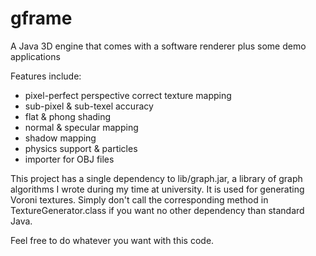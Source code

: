 # gframe
A Java 3D engine that comes with a software renderer plus some demo applications

Features include:
 - pixel-perfect perspective correct texture mapping
 - sub-pixel & sub-texel accuracy
 - flat & phong shading
 - normal & specular mapping
 - shadow mapping
 - physics support & particles
 - importer for OBJ files


This project has a single dependency to lib/graph.jar, a library of graph algorithms I wrote during my time at university. It is used for generating Voroni textures. Simply don't call the corresponding method in TextureGenerator.class if you want no other dependency than standard Java.

Feel free to do whatever you want with this code.
